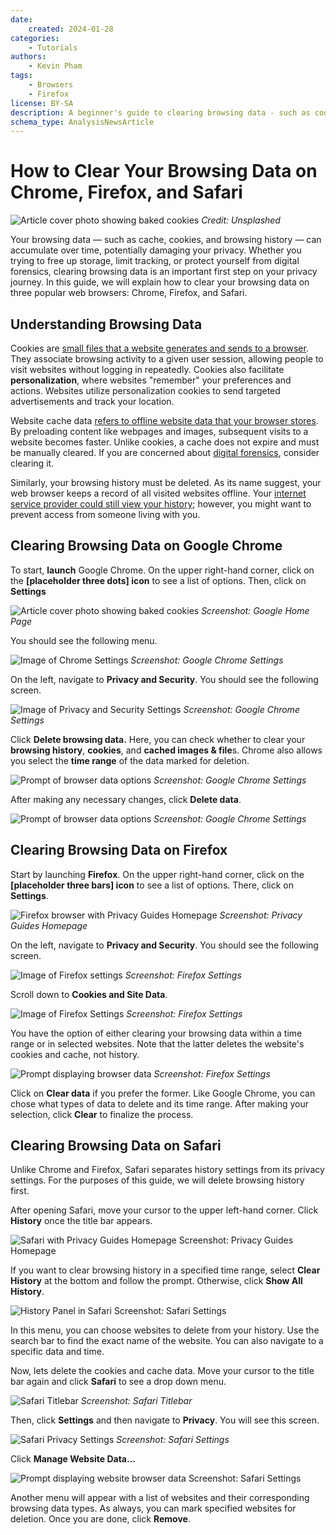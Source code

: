 ```yaml
---
date:
    created: 2024-01-28
categories:
    - Tutorials
authors:
    - Kevin Pham
tags:
    - Browsers
    - Firefox
license: BY-SA
description: A beginner's guide to clearing browsing data - such as cookies, website cache, and browsing history, on Chrome, Firefox, and Safari.
schema_type: AnalysisNewsArticle
---
```

# How to Clear Your Browsing Data on Chrome, Firefox, and Safari
![Article cover photo showing baked cookies](../assets/images/clearing-browsing-data/dimmis-vart-JPu345g_OYM-unsplash.jpg)
_Credit: Unsplashed_

Your browsing data — such as cache, cookies, and browsing history — can accumulate over time, potentially damaging your privacy. Whether you trying to free up storage, limit tracking, or protect yourself from digital forensics, clearing browsing data is an important first step on your privacy journey. In this guide, we will explain how to clear your browsing data on three popular web browsers: Chrome, Firefox, and Safari.

## Understanding Browsing Data

Cookies are [small files that a website generates and sends to a browser]((https://www.cloudflare.com/learning/privacy/what-are-cookies/)). They associate browsing activity to a given user session, allowing people to visit websites without logging in repeatedly. Cookies also facilitate __personalization__, where websites "remember" your preferences and actions. Websites utilize personalization cookies to send targeted advertisements and track your location.

Website cache data [refers to offline website data that your browser stores](https://learn.g2.com/what-is-cached-data). By preloading content like webpages and images, subsequent visits to a website becomes faster. Unlike cookies, a cache does not expire and must be manually cleared. If you are concerned about [digital forensics](https://hawkeyeforensic.com/2024/03/30/browser-forensics-examining-browser-artifacts/), consider clearing it.

Similarly, your browsing history must be deleted. As its name suggest, your web browser keeps a record of all visited websites offline. Your [internet service provider could still view your history](https://www.androidauthority.com/isp-tracking-1167088/); however, you might want to prevent access from someone living with you.

## Clearing Browsing Data on Google Chrome

To start, ****launch**** Google Chrome. On the upper right-hand corner, click on the ****[placeholder three dots] icon**** to see a list of options. Then, click on ****Settings****


![Article cover photo showing baked cookies](../assets/images/clearing-browsing-data/chrome1.png)
_Screenshot: Google Home Page_


You should see the following menu.


![Image of Chrome Settings](../assets/images/clearing-browsing-data/chromesettings.png)
_Screenshot: Google Chrome Settings_


On the left, navigate to ****Privacy and Security****. You should see the following screen.


![Image of Privacy and Security Settings](../assets/images/clearing-browsing-data/chrome.png)
_Screenshot: Google Chrome Settings_


Click ****Delete browsing data.**** Here, you can check whether to clear your ****browsing history****, ****cookies****, and ****cached images & file****s. Chrome also allows you select the ****time range**** of the data marked for deletion.


![Prompt of browser data options](../assets/images/clearing-browsing-data/chromesettings1.png)
_Screenshot: Google Chrome Settings_


After making any necessary changes, click ****Delete data****.


![Prompt of browser data options](../assets/images/clearing-browsing-data/chromedelete.png)
_Screenshot: Google Chrome Settings_


## Clearing Browsing Data on Firefox

Start by launching ****Firefox****. On the upper right-hand corner, click on the ****[placeholder three bars] icon**** to see a list of options. There, click on ****Settings****.


![Firefox browser with Privacy Guides Homepage](../assets/images/clearing-browsing-data/firefox2.png)
_Screenshot: Privacy Guides Homepage_


On the left, navigate to ****Privacy and Security****. You should see the following screen.


![Image of Firefox settings](../assets/images/clearing-browsing-data/firefox1.png)
_Screenshot: Firefox Settings_


Scroll down to ****Cookies and Site Data****.


![Image of Firefox Settings](../assets/images/clearing-browsing-data/firefoxcookies.png)
_Screenshot: Firefox Settings_


You have the option of either clearing your browsing data within a time range or in selected websites. Note that the latter deletes the website's cookies and cache, not history.


![Prompt displaying browser data](../assets/images/clearing-browsing-data/firefoxdata2.png)
_Screenshot: Firefox Settings_


Click on ****Clear data**** if you prefer the former. Like Google Chrome, you can chose what types of data to delete and its time range. After making your selection, click ****Clear**** to finalize the process.

## Clearing Browsing Data on Safari

Unlike Chrome and Firefox, Safari separates history settings from its privacy settings. For the purposes of this guide, we will delete browsing history first.

After opening Safari, move your cursor to the upper left-hand corner. Click ****History**** once the title bar appears.


![Safari with Privacy Guides Homepage](../assets/images/clearing-browsing-data/safari2.png)
Screenshot: Privacy Guides Homepage


If you want to clear browsing history in a specified time range, select ****Clear History**** at the bottom and follow the prompt. Otherwise, click ****Show All History****.


![History Panel in Safari](../assets/images/clearing-browsing-data/history.png)
Screenshot: Safari Settings


In this menu, you can choose websites to delete from your history. Use the search bar to find the exact name of the website. You can also navigate to a specific data and time.


Now, lets delete the cookies and cache data. Move your cursor to the title bar again and click ****Safari**** to see a drop down menu.


![Safari Titlebar](../assets/images/clearing-browsing-data/safaritoolbar.png)
_Screenshot: Safari Titlebar_


Then, click ****Settings**** and then navigate to ****Privacy****. You will see this screen.


![Safari Privacy Settings](../assets/images/clearing-browsing-data/safarisettings.png)
_Screenshot: Safari Settings_


Click ****Manage Website Data...****


![Prompt displaying website browser data](../assets/images/clearing-browsing-data/safaridata.png)
Screenshot: Safari Settings


Another menu will appear with a list of websites and their corresponding browsing data types. As always, you can mark specified websites for deletion. Once you are done, click ****Remove****.

